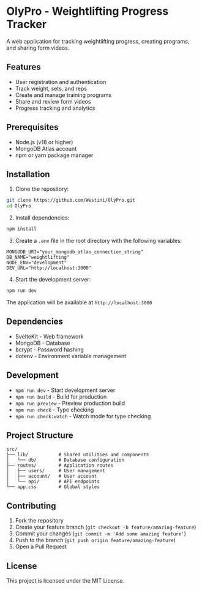 # OlyPro - Weightlifting Progress Tracker

A web application for tracking weightlifting progress, creating programs, and sharing form videos.

## Features

- User registration and authentication
- Track weight, sets, and reps
- Create and manage training programs
- Share and review form videos
- Progress tracking and analytics

## Prerequisites

- Node.js (v18 or higher)
- MongoDB Atlas account
- npm or yarn package manager

## Installation

1. Clone the repository:
```bash
git clone https://github.com/Westini/OlyPro.git
cd OlyPro
```

2. Install dependencies:
```bash
npm install
```

3. Create a `.env` file in the root directory with the following variables:
```env
MONGODB_URI="your_mongodb_atlas_connection_string"
DB_NAME="weightlifting"
NODE_ENV="development"
DEV_URL="http://localhost:3000"
```

4. Start the development server:
```bash
npm run dev
```

The application will be available at `http://localhost:3000`

## Dependencies

- SvelteKit - Web framework
- MongoDB - Database
- bcrypt - Password hashing
- dotenv - Environment variable management

## Development

- `npm run dev` - Start development server
- `npm run build` - Build for production
- `npm run preview` - Preview production build
- `npm run check` - Type checking
- `npm run check:watch` - Watch mode for type checking

## Project Structure

```
src/
├── lib/           # Shared utilities and components
│   └── db/        # Database configuration
├── routes/        # Application routes
│   ├── users/     # User management
│   ├── account/   # User account
│   └── api/       # API endpoints
└── app.css        # Global styles
```

## Contributing

1. Fork the repository
2. Create your feature branch (`git checkout -b feature/amazing-feature`)
3. Commit your changes (`git commit -m 'Add some amazing feature'`)
4. Push to the branch (`git push origin feature/amazing-feature`)
5. Open a Pull Request

## License

This project is licensed under the MIT License.
